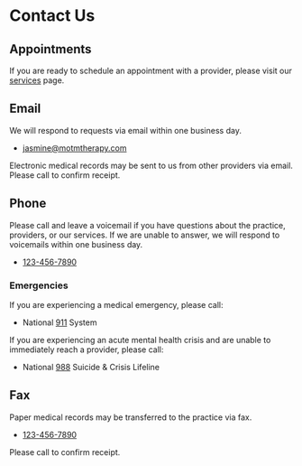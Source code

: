 # Contact Us

## Appointments

If you are ready to schedule an appointment with a provider, please visit our [services](services.md) page.

## Email

We will respond to requests via email within one business day.

- [jasmine@motmtherapy.com](mailto:jasmine@motmtherapy.com)

Electronic medical records may be sent to us from other providers via email. Please call to confirm receipt.

## Phone

Please call and leave a voicemail if you have questions about the practice, providers, or our services.
If we are unable to answer, we will respond to voicemails within one business day.

- [123-456-7890](tel:1234567890)

### Emergencies

If you are experiencing a medical emergency, please call:

- National [911](tel:911) System

If you are experiencing an acute mental health crisis and are unable to immediately reach a provider,
please call:

- National [988](tel:988) Suicide & Crisis Lifeline

## Fax

Paper medical records may be transferred to the practice via fax.

- [123-456-7890](tel:1234567890)

Please call to confirm receipt.
